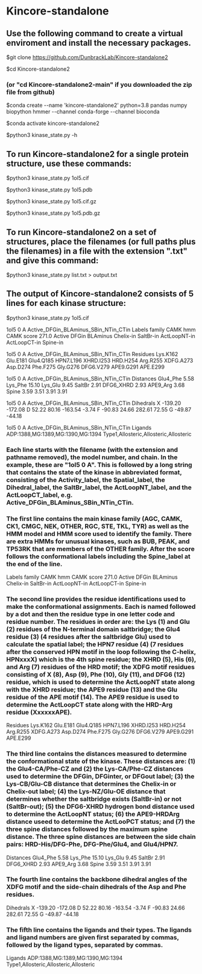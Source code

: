 # Kincore-standalone
## Use the following command to create a virtual enviroment and install the necessary packages.

$git clone https://github.com/DunbrackLab/Kincore-standalone2

$cd Kincore-standalone2 

### (or "cd Kincore-standalone2-main" if you downloaded the zip file from github)

$conda create --name 'kincore-standalone2' python=3.8 pandas numpy biopython hmmer --channel conda-forge --channel bioconda

$conda activate kincore-standalone2

$python3 kinase_state.py -h

## To run Kincore-standalone2 for a single protein structure, use these commands:
$python3 kinase_state.py 1ol5.cif

$python3 kinase_state.py 1ol5.pdb

$python3 kinase_state.py 1ol5.cif.gz

$python3 kinase_state.py 1ol5.pdb.gz

## To run Kincore-standalone2 on a set of structures, place the filenames (or full paths plus the filenames) in a file with the extension ".txt" and give this command:
$python3 kinase_state.py list.txt > output.txt

## The output of Kincore-standalone2 consists of 5 lines for each kinase structure:

$python3 kinase_state.py 1ol5.cif

1ol5  0 A    Active_DFGin_BLAminus_SBin_NTin_CTin          Labels    family CAMK  hmm CAMK     score  271.0   Active   DFGin    BLAminus Chelix-in   SaltBr-in   ActLoopNT-in   ActLoopCT-in   Spine-in  

1ol5  0 A    Active_DFGin_BLAminus_SBin_NTin_CTin          Residues  Lys.K162  Glu.E181  Glu4.Q185 HPN7.L196  XHRD.I253  HRD.H254  Arg.R255  XDFG.A273  Asp.D274  Phe.F275  Gly.G276  DFG6.V279 APE9.G291 APE.E299 

1ol5  0 A    Active_DFGin_BLAminus_SBin_NTin_CTin          Distances Glu4_Phe   5.58 Lys_Phe  15.10 Lys_Glu   9.45 SaltBr   2.91 DFG6_XHRD   2.93 APE9_Arg   3.68 Spine    3.59   3.51   3.91   3.91

1ol5  0 A    Active_DFGin_BLAminus_SBin_NTin_CTin          Dihedrals X -139.20 -172.08 D   52.22   80.16 -163.54   -3.74 F  -90.83   24.66  282.61   72.55 G  -49.87  -44.18

1ol5  0 A    Active_DFGin_BLAminus_SBin_NTin_CTin          Ligands   ADP:1388,MG:1389,MG:1390,MG:1394    Type1,Allosteric,Allosteric,Allosteric

### Each line starts with the filename (with the extension and pathname removed), the model number, and chain. In the example, these are "1ol5  0 A". This is followed by a long string that contains the state of the kinase in abbreviated format, consisting of the Activity_label, the Spatial_label, the Dihedral_label, the SaltBr_label, the ActLoopNT_label, and the ActLoopCT_label, e.g. Active_DFGin_BLAminus_SBin_NTin_CTin.

### The first line contains the main kinase family (AGC, CAMK, CK1, CMGC, NEK, OTHER, RGC, STE, TKL, TYR) as well as the HMM model and HMM score used to identify the family. There are extra HMMs for unusual kinases, such as BUB, PEAK, and TP53RK that are members of the OTHER family. After the score follows the conformational labels including the Spine_label at the end of the line.
Labels    family CAMK  hmm CAMK     score  271.0   Active   DFGin    BLAminus Chelix-in   SaltBr-in   ActLoopNT-in   ActLoopCT-in   Spine-in

### The second line provides the residue identifications used to make the conformational assignments. Each is named followed by a dot and then the residue type in one letter code and residue number. The residues in order are: the Lys (1) and Glu (2) residues of the N-terminal domain saltbridge; the Glu4 residue (3) (4 residues after the saltbridge Glu) used to calculate the spatial label; the HPN7 residue (4) (7 residues after the conserved HPN motif in the loop following the C-helix, HPNxxxX) which is the 4th spine residue;  the XHRD (5), His (6), and Arg (7) residues of the HRD motif; the XDFG motif residues consisting of X (8), Asp (9), Phe (10), Gly (11), and DFG6 (12) residue, which is used to determine the ActLoopNT state along with the XHRD residue; the APE9 residue (13) and the Glu residue of the APE motif (14). The APE9 residue is used to determine the ActLoopCT state along with the HRD-Arg residue (XxxxxxAPE).
Residues  Lys.K162  Glu.E181  Glu4.Q185 HPN7.L196  XHRD.I253  HRD.H254  Arg.R255  XDFG.A273  Asp.D274  Phe.F275  Gly.G276  DFG6.V279 APE9.G291 APE.E299 

### The third line contains the distances measured to determine the conformational state of the kinase. These distances are: (1) the Glu4-CA/Phe-CZ and (2) the Lys-CA/Phe-CZ distances used to determine the DFGin, DFGinter, or DFGout label; (3) the Lys-CB/Glu-CB distance that determines the Chelix-in or Chelix-out label; (4) the Lys-NZ/Glu-OE distance that determines whether the saltbridge exists (SaltBr-in) or not (SaltBr-out); (5) the DFG6-XHRD hydrogen bond distance used to determine the ActLoopNT status; (6) the APE9-HRDArg distance useed to determine the ActLooPCT status; and (7) the three spine distances followed by the maximum spine distance. The three spine distances are between the side chain pairs: HRD-His/DFG-Phe, DFG-Phe/Glu4, and Glu4/HPN7.
Distances Glu4_Phe   5.58 Lys_Phe  15.10 Lys_Glu   9.45 SaltBr   2.91 DFG6_XHRD   2.93 APE9_Arg   3.68 Spine    3.59   3.51   3.91   3.91

### The fourth line contains the backbone dihedral angles of the XDFG motif and the side-chain dihedrals of the Asp and Phe residues.
Dihedrals X -139.20 -172.08 D   52.22   80.16 -163.54   -3.74 F  -90.83   24.66  282.61   72.55 G  -49.87  -44.18

### The fifth line contains the ligands and their types. The ligands and ligand numbers are given first separated by commas, followed by the ligand types, separated by commas. 
Ligands   ADP:1388,MG:1389,MG:1390,MG:1394    Type1,Allosteric,Allosteric,Allosteric
